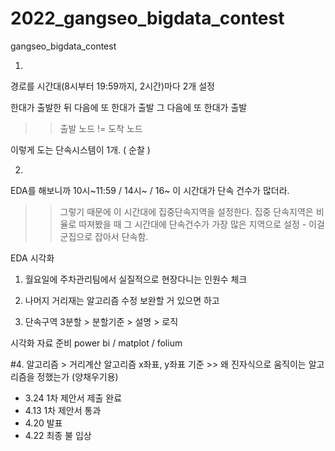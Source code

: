 # 2022_gangseo_bigdata_contest
gangseo_bigdata_contest


1.
경로를 시간대(8시부터 19:59까지, 2시간)마다 2개 설정

한대가 출발한 뒤 다음에 또 한대가 출발
그 다음에 또 한대가 출발

>> 출발 노드 != 도착 노드

이렇게 도는 단속시스템이 1개. ( 순찰 )

2.
EDA를 해보니까 10시~11:59 / 14시~ / 16~ 
이 시간대가 단속 건수가 많더라.
>> 그렇기 때문에 이 시간대에 집중단속지역을 설정한다.
>> 집중 단속지역은 비율로 따져봤을 때 그 시간대에 단속건수가 가장 많은 지역으로 설정 - 이걸 군집으로 잡아서 단속함.

EDA 시각화

1. 월요일에 주차관리팀에서 실질적으로 현장다니는 인원수 체크

2. 나머지 거리재는 알고리즘 수정 보완할 거 있으면 하고

3. 단속구역 3분할 > 분할기준 > 설명 > 로직

시각화 자료 준비
power bi / matplot / folium

#4. 알고리즘 > 거리계산 알고리즘 x좌표, y좌표 기준 >> 왜 진자식으로 움직이는 알고리즘을 정했는가 (양채우기용)

 - 3.24 1차  제안서 제출 완료
 - 4.13 1차 제안서 통과
 - 4.20 발표
 - 4.22 최종 불 입상 
